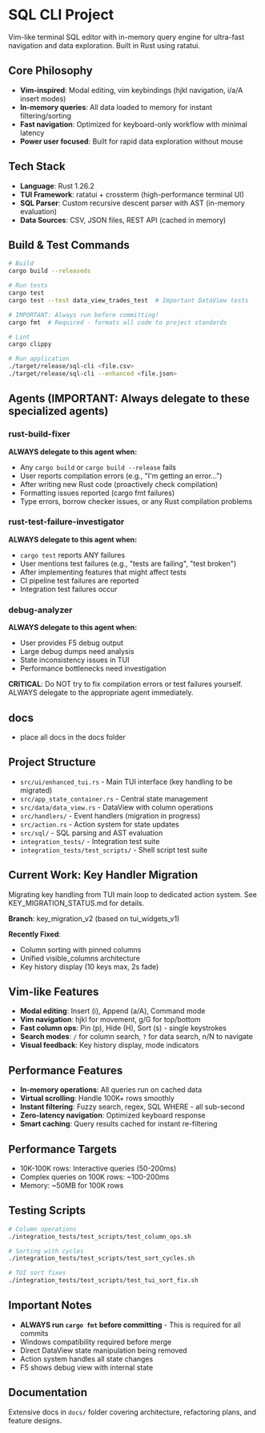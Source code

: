 # SQL CLI Project

Vim-like terminal SQL editor with in-memory query engine for ultra-fast navigation and data exploration. Built in Rust using ratatui.

## Core Philosophy
- **Vim-inspired**: Modal editing, vim keybindings (hjkl navigation, i/a/A insert modes)
- **In-memory queries**: All data loaded to memory for instant filtering/sorting
- **Fast navigation**: Optimized for keyboard-only workflow with minimal latency
- **Power user focused**: Built for rapid data exploration without mouse

## Tech Stack
- **Language**: Rust 1.26.2
- **TUI Framework**: ratatui + crossterm (high-performance terminal UI)
- **SQL Parser**: Custom recursive descent parser with AST (in-memory evaluation)
- **Data Sources**: CSV, JSON files, REST API (cached in memory)

## Build & Test Commands
```bash
# Build
cargo build --releaseds

# Run tests
cargo test
cargo test --test data_view_trades_test  # Important DataView tests

# IMPORTANT: Always run before committing!
cargo fmt  # Required - formats all code to project standards

# Lint
cargo clippy

# Run application
./target/release/sql-cli <file.csv>
./target/release/sql-cli --enhanced <file.json>
```

## Agents (IMPORTANT: Always delegate to these specialized agents)

### rust-build-fixer
**ALWAYS delegate to this agent when:**
- Any `cargo build` or `cargo build --release` fails
- User reports compilation errors (e.g., "I'm getting an error...")
- After writing new Rust code (proactively check compilation)
- Formatting issues reported (cargo fmt failures)
- Type errors, borrow checker issues, or any Rust compilation problems

### rust-test-failure-investigator  
**ALWAYS delegate to this agent when:**
- `cargo test` reports ANY failures
- User mentions test failures (e.g., "tests are failing", "test broken")
- After implementing features that might affect tests
- CI pipeline test failures are reported
- Integration test failures occur

### debug-analyzer
**ALWAYS delegate to this agent when:**
- User provides F5 debug output
- Large debug dumps need analysis
- State inconsistency issues in TUI
- Performance bottlenecks need investigation

**CRITICAL**: Do NOT try to fix compilation errors or test failures yourself. ALWAYS delegate to the appropriate agent immediately.

## docs
- place all docs in the docs folder

## Project Structure
- `src/ui/enhanced_tui.rs` - Main TUI interface (key handling to be migrated)
- `src/app_state_container.rs` - Central state management
- `src/data/data_view.rs` - DataView with column operations
- `src/handlers/` - Event handlers (migration in progress)
- `src/action.rs` - Action system for state updates
- `src/sql/` - SQL parsing and AST evaluation
- `integration_tests/` - Integration test suite
- `integration_tests/test_scripts/` - Shell script test suite

## Current Work: Key Handler Migration
Migrating key handling from TUI main loop to dedicated action system. See KEY_MIGRATION_STATUS.md for details.

**Branch**: key_migration_v2 (based on tui_widgets_v1)

**Recently Fixed**:
- Column sorting with pinned columns
- Unified visible_columns architecture
- Key history display (10 keys max, 2s fade)

## Vim-like Features
- **Modal editing**: Insert (i), Append (a/A), Command mode
- **Vim navigation**: hjkl for movement, g/G for top/bottom
- **Fast column ops**: Pin (p), Hide (H), Sort (s) - single keystrokes
- **Search modes**: `/` for column search, `?` for data search, n/N to navigate
- **Visual feedback**: Key history display, mode indicators

## Performance Features
- **In-memory operations**: All queries run on cached data
- **Virtual scrolling**: Handle 100K+ rows smoothly
- **Instant filtering**: Fuzzy search, regex, SQL WHERE - all sub-second
- **Zero-latency navigation**: Optimized keyboard response
- **Smart caching**: Query results cached for instant re-filtering

## Performance Targets
- 10K-100K rows: Interactive queries (50-200ms)
- Complex queries on 100K rows: ~100-200ms
- Memory: ~50MB for 100K rows

## Testing Scripts
```bash
# Column operations
./integration_tests/test_scripts/test_column_ops.sh

# Sorting with cycles
./integration_tests/test_scripts/test_sort_cycles.sh

# TUI sort fixes
./integration_tests/test_scripts/test_tui_sort_fix.sh
```

## Important Notes
- **ALWAYS run `cargo fmt` before committing** - This is required for all commits
- Windows compatibility required before merge
- Direct DataView state manipulation being removed
- Action system handles all state changes
- F5 shows debug view with internal state

## Documentation
Extensive docs in `docs/` folder covering architecture, refactoring plans, and feature designs.